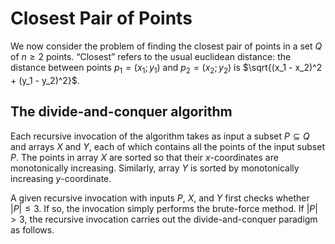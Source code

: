 # Closest Pair of Points

We now consider the problem of finding the closest pair of points in a set $Q$ of $n \geq 2$ points. “Closest” refers to the usual euclidean distance: the distance between points $p_1 = (x_1; y_1)$ and $p_2 = (x_2; y_2)$ is $\sqrt{(x_1 - x_2)^2 + (y_1 - y_2)^2}$.

## The divide-and-conquer algorithm

Each recursive invocation of the algorithm takes as input a subset $P \subseteq Q$ and arrays $X$ and $Y$, each of which contains all the points of the input subset $P$. The points in array $X$ are sorted so that their $x$-coordinates are monotonically increasing. Similarly, array $Y$ is sorted by monotonically increasing $y$-coordinate.

A given recursive invocation with inputs $P$, $X$, and $Y$ first checks whether
$|P| \leq 3$. If so, the invocation simply performs the brute-force method. If $|P| \gt 3$, the recursive invocation carries out the divide-and-conquer paradigm as follows.